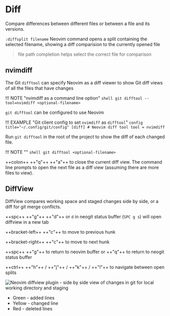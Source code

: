 # Diff

Compare differences between different files or between a file and its versions.

`:diffsplit filename` Neovim command opens a split containing the selected filename, showing a diff comparision to the currently opened file

> file path completion helps select the correct file for comparison


## nvimdiff

The Git `difftool` can specify Neovim as a diff viewer to show Git diff views of all the files that have changes

!!! NOTE "nvimdiff as a command line option"
    ```shell
    git difftool --tool=nvimdiff <optional-filename>
    ```

`git difftool` can be configured to use Neovim

!!! EXAMPLE "Git client config to set `nvimdiff` as `difftool`"
    ```config title="~/.config/git/config"
    [diff]
      # Neovim diff tool
      tool = nvimdiff
    ```

Run `git difftool` in the root of the project to show the diff of each changed file.

!!! NOTE ""
    ```shell
    git difftool <optional-filename>
    ```

++colon++ ++"q"++ ++"a"++ to close the current diff view.  The command line prompts to open the next file as a diff view (assuming there are more files to view).



## DiffView

DiffView compares working space and staged changes side by side, or a diff for git merge conflicts.

++spc++ ++"g"++ ++"d"++ or `d` in neogit status buffer (`SPC g s`) will open diffview in a new tab

++bracket-left++ ++"c"++ to move to previous hunk

++bracket-right++ ++"c"++ to move to next hunk

++spc++ ++"g"++ to return to neovim buffer or ++"q"++ to return to neogit status buffer

++ctrl++ ++"h"++ / ++"j"++ / ++"k"++ / ++"l"++ to navigate between open splits


![Neovim diffview plugin - side by side view of changes in git for local working directory and staging](https://raw.githubusercontent.com/practicalli/graphic-design/live/editors/neovim/screenshots/neovim-neogit-diffview-side-by-side.png)

* Green - added lines
* Yellow - changed line
* Red - deleted lines
